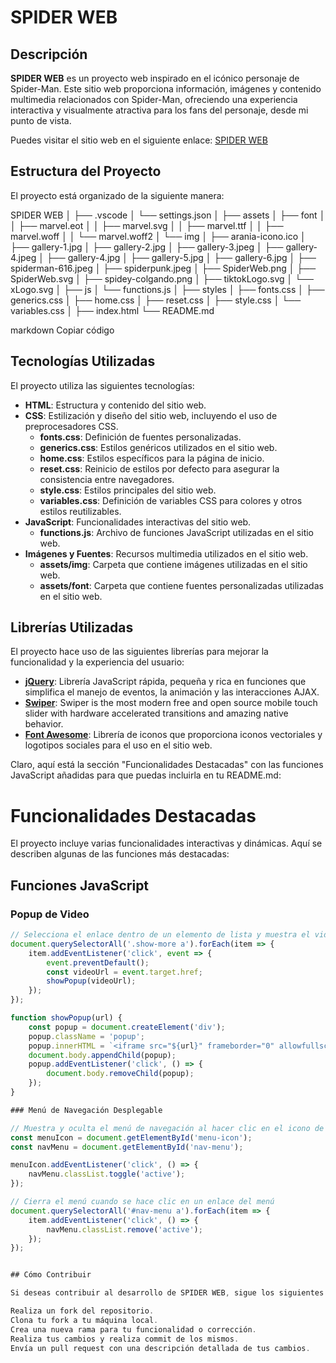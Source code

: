 # SPIDER WEB

## Descripción

**SPIDER WEB** es un proyecto web inspirado en el icónico personaje de Spider-Man. Este sitio web proporciona información, imágenes y contenido multimedia relacionados con Spider-Man, ofreciendo una experiencia interactiva y visualmente atractiva para los fans del personaje, desde mi punto de vista.

Puedes visitar el sitio web en el siguiente enlace: [SPIDER WEB](https://suarezhd.github.io/)

## Estructura del Proyecto

El proyecto está organizado de la siguiente manera:

SPIDER WEB
│
├── .vscode
│ └── settings.json
│
├── assets
│ ├── font
│ │ ├── marvel.eot
│ │ ├── marvel.svg
│ │ ├── marvel.ttf
│ │ ├── marvel.woff
│ │ └── marvel.woff2
│ └── img
│ ├── arania-icono.ico
│ ├── gallery-1.jpg
│ ├── gallery-2.jpg
│ ├── gallery-3.jpeg
│ ├── gallery-4.jpeg
│ ├── gallery-4.jpg
│ ├── gallery-5.jpg
│ ├── gallery-6.jpg
│ ├── spiderman-616.jpeg
│ ├── spiderpunk.jpeg
│ ├── SpiderWeb.png
│ ├── SpiderWeb.svg
│ ├── spidey-colgando.png
│ ├── tiktokLogo.svg
│ └── xLogo.svg
│
├── js
│ └── functions.js
│
├── styles
│ ├── fonts.css
│ ├── generics.css
│ ├── home.css
│ ├── reset.css
│ ├── style.css
│ └── variables.css
│
├── index.html
└── README.md

markdown
Copiar código

## Tecnologías Utilizadas

El proyecto utiliza las siguientes tecnologías:

- **HTML**: Estructura y contenido del sitio web.
- **CSS**: Estilización y diseño del sitio web, incluyendo el uso de preprocesadores CSS.
  - **fonts.css**: Definición de fuentes personalizadas.
  - **generics.css**: Estilos genéricos utilizados en el sitio web.
  - **home.css**: Estilos específicos para la página de inicio.
  - **reset.css**: Reinicio de estilos por defecto para asegurar la consistencia entre navegadores.
  - **style.css**: Estilos principales del sitio web.
  - **variables.css**: Definición de variables CSS para colores y otros estilos reutilizables.
- **JavaScript**: Funcionalidades interactivas del sitio web.
  - **functions.js**: Archivo de funciones JavaScript utilizadas en el sitio web.
- **Imágenes y Fuentes**: Recursos multimedia utilizados en el sitio web.
  - **assets/img**: Carpeta que contiene imágenes utilizadas en el sitio web.
  - **assets/font**: Carpeta que contiene fuentes personalizadas utilizadas en el sitio web.

## Librerías Utilizadas

El proyecto hace uso de las siguientes librerías para mejorar la funcionalidad y la experiencia del usuario:

- **[jQuery](https://jquery.com/)**: Librería JavaScript rápida, pequeña y rica en funciones que simplifica el manejo de eventos, la animación y las interacciones AJAX.
- **[Swiper](https://swiperjs.com/)**: Swiper is the most modern free and open source mobile touch slider with hardware accelerated transitions and amazing native behavior.
- **[Font Awesome](https://fontawesome.com/)**: Librería de iconos que proporciona iconos vectoriales y logotipos sociales para el uso en el sitio web.


Claro, aquí está la sección "Funcionalidades Destacadas" con las funciones JavaScript añadidas para que puedas incluirla en tu README.md:

# Funcionalidades Destacadas

El proyecto incluye varias funcionalidades interactivas y dinámicas. Aquí se describen algunas de las funciones más destacadas:

## Funciones JavaScript

### Popup de Video

```javascript
// Selecciona el enlace dentro de un elemento de lista y muestra el video en una ventana emergente (popup)
document.querySelectorAll('.show-more a').forEach(item => {
    item.addEventListener('click', event => {
        event.preventDefault();
        const videoUrl = event.target.href;
        showPopup(videoUrl);
    });
});

function showPopup(url) {
    const popup = document.createElement('div');
    popup.className = 'popup';
    popup.innerHTML = `<iframe src="${url}" frameborder="0" allowfullscreen></iframe>`;
    document.body.appendChild(popup);
    popup.addEventListener('click', () => {
        document.body.removeChild(popup);
    });
}

### Menú de Navegación Desplegable

// Muestra y oculta el menú de navegación al hacer clic en el icono de hamburguesa
const menuIcon = document.getElementById('menu-icon');
const navMenu = document.getElementById('nav-menu');

menuIcon.addEventListener('click', () => {
    navMenu.classList.toggle('active');
});

// Cierra el menú cuando se hace clic en un enlace del menú
document.querySelectorAll('#nav-menu a').forEach(item => {
    item.addEventListener('click', () => {
        navMenu.classList.remove('active');
    });
});


## Cómo Contribuir

Si deseas contribuir al desarrollo de SPIDER WEB, sigue los siguientes pasos:

Realiza un fork del repositorio.
Clona tu fork a tu máquina local.
Crea una nueva rama para tu funcionalidad o corrección.
Realiza tus cambios y realiza commit de los mismos.
Envía un pull request con una descripción detallada de tus cambios.